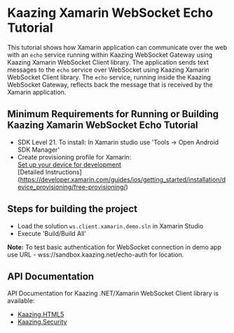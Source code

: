 # Kaazing Xamarin WebSocket Echo Tutorial

This tutorial shows how Xamarin application can communicate over the web with an `echo` service running within Kaazing WebSocket Gateway using Kaazing Xamarin WebSocket Client library. The application sends text messages to the `echo` service over WebSocket using Kaazing Xamarin WebSocket Client library.
The `echo` service, running inside the Kaazing WebSocket Gateway, reflects back the message that is received by the Xamarin application. 

## Minimum Requirements for Running or Building Kaazing Xamarin WebSocket Echo Tutorial

* SDK Level 21. To install: In Xamarin studio use 'Tools -> Open Android SDK Manager'
* Create provisioning profile for Xamarin: <br>
      [Set up your device for development](https://developer.xamarin.com/guides/ios/getting_started/installation/device_provisioning/) <br>
      [Detailed Instructions] (https://developer.xamarin.com/guides/ios/getting_started/installation/device_provisioning/free-provisioning/)

## Steps for building the project

* Load the solution `ws.client.xamarin.demo.sln` in Xamarin Studio
* Execute 'Build/Build All'

__Note:__ To test basic authentication for WebSocket connection in demo app use URL -  wss://sandbox.kaazing.net/echo-auth for location.

## API Documentation

API Documentation for Kaazing .NET/Xamarin WebSocket Client library is available:

* [Kaazing.HTML5](https://kaazing.com/doc/legacy/4.0/apidoc/client/dotnet/gateway/html/N_Kaazing_HTML5.htm)
* [Kaazing.Security](https://kaazing.com/doc/legacy/4.0/apidoc/client/dotnet/gateway/html/N_Kaazing_Security.htm)
